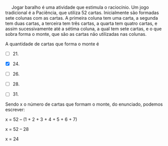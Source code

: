 

     Jogar baralho é uma atividade que estimula o raciocínio. Um jogo tradicional é a Paciência, que utiliza 52 cartas. Inicialmente são formadas sete colunas com as cartas. A primeira coluna tem uma carta, a segunda tem duas cartas, a terceira tem três cartas, a quarta tem quatro cartas, e assim sucessivamente até a sétima coluna, a qual tem sete cartas, e o que sobra forma o monte, que são as cartas não utilizadas nas colunas.

A quantidade de cartas que forma o monte é



- [ ] 21\.
- [x] 24\.
- [ ] 26\.
- [ ] 28\.
- [ ] 31\.


Sendo x o número de cartas que formam o monte, do enunciado, podemos escrever:

x = 52 – (1 + 2 + 3 + 4 + 5 + 6 + 7)

x = 52 – 28

x = 24

        